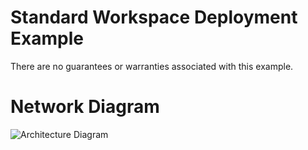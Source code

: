 # Standard Workspace Deployment Example

There are no guarantees or warranties associated with this example.

# Network Diagram

![Architecture Diagram](https://github.com/JDBraun/data-exfil-terraform-example/blob/master/img/Standard%20-%20Network%20Topology.png)